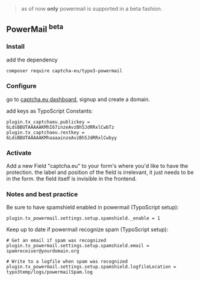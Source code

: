 > as of now <b>only</b> powermail is supported in a beta fashion.
## PowerMail <sup>beta<sup>

### Install
add the dependency
```sh
composer require captcha-eu/typo3-powermail
```

### Configure
go to <a href="https://www.captcha.eu/dashboard">captcha.eu dashboard</a>, signup and create a domain.

add keys as  TypoScript Constants:

```
plugin.tx_captchaeu.publickey = 6LdsBBUTAAAAAKMhI67inzeAvzBh5JdRRxlCwbTz
plugin.tx_captchaeu.restkey = 6LdsBBUTAAAAAKMhaaaainzeAvzBh5JdRRxlCwbyy
```

### Activate

Add a new Field "captcha.eu" to your form's where you'd like to have the protection.
the label and position of the field is irrelevant, it just needs to be in the form.
the field itself is invisible in the frontend.

### Notes and best practice

Be sure to have spamshield enabled in powermail (TypoScript setup):


```
plugin.tx_powermail.settings.setup.spamshield._enable = 1
```

Keep up to date if powermail recognize spam (TypoScript setup):

```
# Get an email if spam was recognized
plugin.tx_powermail.settings.setup.spamshield.email = spamreceiver@yourdomain.org

# Write to a logfile when spam was recognized
plugin.tx_powermail.settings.setup.spamshield.logfileLocation = typo3temp/logs/powermailSpam.log
```

